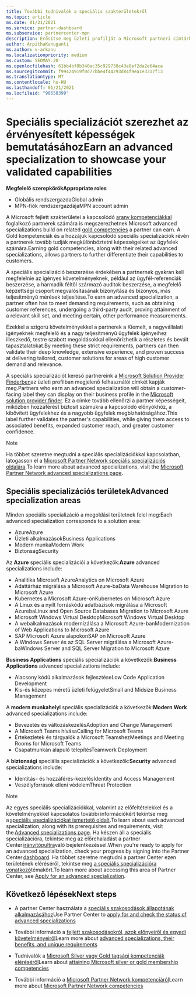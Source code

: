 ```yaml
---
title: További tudnivalók a speciális szakterületekről
ms.topic: article
ms.date: 01/21/2021
ms.service: partner-dashboard
ms.subservice: partnercenter-mpn
description: Erősítse meg üzleti profilját a Microsoft partneri címtárban. Ismerje meg azokat a speciális specializációkat, amelyek a meglévő arany-és ezüst-kompetenciákkal együtt érhetők el.
author: ArpithaKanuganti
ms.author: v-arkanu
ms.localizationpriority: medium
ms.custom: SEOMAY.20
ms.openlocfilehash: 61bb4bf8b340ac35c929738c43e8ef2da2e64aca
ms.sourcegitcommit: f99424919f0d77bbe4f44293d84f9ea1e3317f13
ms.translationtype: MT
ms.contentlocale: hu-HU
ms.lasthandoff: 01/21/2021
ms.locfileid: "98658399"
---
```

# <a name="earn-an-advanced-specialization-to-showcase-your-validated-capabilities"></a><span data-ttu-id="53464-104">Speciális specializációt szerezhet az érvényesített képességek bemutatásához</span><span class="sxs-lookup"><span data-stu-id="53464-104">Earn an advanced specialization to showcase your validated capabilities</span></span>

<span data-ttu-id="53464-105">**Megfelelő szerepkörök**</span><span class="sxs-lookup"><span data-stu-id="53464-105">**Appropriate roles**</span></span>

- <span data-ttu-id="53464-106">Globális rendszergazda</span><span class="sxs-lookup"><span data-stu-id="53464-106">Global admin</span></span>
- <span data-ttu-id="53464-107">MPN-fiók rendszergazdája</span><span class="sxs-lookup"><span data-stu-id="53464-107">MPN account admin</span></span>

<span data-ttu-id="53464-108">A Microsoft fejlett szakterületei a kapcsolódó [arany kompetenciákkal](learn-about-competencies.md) foglalkozó partnerek számára is megszerezhetnek.</span><span class="sxs-lookup"><span data-stu-id="53464-108">Microsoft advanced specializations build on related [gold competencies](learn-about-competencies.md) a partner can earn.</span></span> <span data-ttu-id="53464-109">A Gold kompetenciák és a hozzájuk kapcsolódó speciális specializációk révén a partnerek tovább tudják megkülönböztetni képességeiket az ügyfelek számára.</span><span class="sxs-lookup"><span data-stu-id="53464-109">Earning gold competencies, along with their related advanced specializations, allows partners to further differentiate their capabilities to customers.</span></span>

<span data-ttu-id="53464-110">A speciális specializáció beszerzése érdekében a partnernek gyakran kell megfelelnie az igényes követelményeknek, például az ügyfél-referenciák beszerzése, a harmadik féltől származó auditok beszerzése, a megfelelő képzettségi csoport megvalósításának bizonyítása és bizonyos, más teljesítményű mérések teljesítése.</span><span class="sxs-lookup"><span data-stu-id="53464-110">To earn an advanced specialization, a partner often has to meet demanding requirements, such as obtaining customer references, undergoing a third-party audit, proving attainment of a relevant skill set, and meeting certain, other performance measurements.</span></span>

<span data-ttu-id="53464-111">Ezekkel a szigorú követelményekkel a partnerek a Kiemelt, a nagyvállalati igényeknek megfelelő és a nagy teljesítményű ügyfelek igényeihez illeszkedő, testre szabott megoldásokkal ellenőrizhetik a részletes és bevált tapasztalatokat.</span><span class="sxs-lookup"><span data-stu-id="53464-111">By meeting these strict requirements, partners can then validate their deep knowledge, extensive experience, and proven success at delivering tailored, customer solutions for areas of high customer demand and relevance.</span></span>

<span data-ttu-id="53464-112">A speciális specializációt kereső partnereink a [Microsoft Solution Provider Finderben](https://www.microsoft.com/solution-providers/home)az üzleti profilban megjelenő felhasználói címkét kapják meg.</span><span class="sxs-lookup"><span data-stu-id="53464-112">Partners who earn an advanced specialization will obtain a customer-facing label they can display on their business profile in the [Microsoft solution provider finder](https://www.microsoft.com/solution-providers/home).</span></span> <span data-ttu-id="53464-113">Ez a címke tovább ellenőrzi a partner képességeit, miközben hozzáférést biztosít számukra a kapcsolódó előnyökhöz, a kibővített ügyfelekhez és a nagyobb ügyfelek megbízhatóságához.</span><span class="sxs-lookup"><span data-stu-id="53464-113">This label further validates the partner's capabilities, while giving them access to associated benefits, expanded customer reach, and greater customer confidence.</span></span>

> [!NOTE]
> <span data-ttu-id="53464-114">Ha többet szeretne megtudni a speciális specializációkkal kapcsolatban, látogasson el a [Microsoft Partner Network speciális specializációs oldalára](https://partner.microsoft.com/membership/advanced-specialization).</span><span class="sxs-lookup"><span data-stu-id="53464-114">To learn more about advanced specializations, visit the [Microsoft Partner Network advanced specializations page](https://partner.microsoft.com/membership/advanced-specialization).</span></span>

## <a name="advanced-specialization-areas"></a><span data-ttu-id="53464-115">Speciális specializációs területek</span><span class="sxs-lookup"><span data-stu-id="53464-115">Advanced specialization areas</span></span>

<span data-ttu-id="53464-116">Minden speciális specializáció a megoldási területnek felel meg:</span><span class="sxs-lookup"><span data-stu-id="53464-116">Each advanced specialization corresponds to a solution area:</span></span>

- <span data-ttu-id="53464-117">Azure</span><span class="sxs-lookup"><span data-stu-id="53464-117">Azure</span></span>
- <span data-ttu-id="53464-118">Üzleti alkalmazások</span><span class="sxs-lookup"><span data-stu-id="53464-118">Business Applications</span></span>
- <span data-ttu-id="53464-119">Modern munka</span><span class="sxs-lookup"><span data-stu-id="53464-119">Modern Work</span></span>
- <span data-ttu-id="53464-120">Biztonság</span><span class="sxs-lookup"><span data-stu-id="53464-120">Security</span></span>

<span data-ttu-id="53464-121">Az **Azure** speciális specializációi a következők:</span><span class="sxs-lookup"><span data-stu-id="53464-121">**Azure** advanced specializations include:</span></span>

- <span data-ttu-id="53464-122">Analitika Microsoft Azure</span><span class="sxs-lookup"><span data-stu-id="53464-122">Analytics on Microsoft Azure</span></span>
- <span data-ttu-id="53464-123">Adattárház migrálása a Microsoft Azure-ba</span><span class="sxs-lookup"><span data-stu-id="53464-123">Data Warehouse Migration to Microsoft Azure</span></span>
- <span data-ttu-id="53464-124">Kubernetes a Microsoft Azure-on</span><span class="sxs-lookup"><span data-stu-id="53464-124">Kubernetes on Microsoft Azure</span></span>
- <span data-ttu-id="53464-125">A Linux és a nyílt forráskódú adatbázisok migrálása a Microsoft Azureba</span><span class="sxs-lookup"><span data-stu-id="53464-125">Linux and Open Source Databases Migration to Microsoft Azure</span></span>
- <span data-ttu-id="53464-126">Microsoft Windows Virtual Desktop</span><span class="sxs-lookup"><span data-stu-id="53464-126">Microsoft Windows Virtual Desktop</span></span>
- <span data-ttu-id="53464-127">A webalkalmazások modernizálása a Microsoft Azure-ban</span><span class="sxs-lookup"><span data-stu-id="53464-127">Modernization of Web Applications to Microsoft Azure</span></span>
- <span data-ttu-id="53464-128">SAP Microsoft Azure alapokon</span><span class="sxs-lookup"><span data-stu-id="53464-128">SAP on Microsoft Azure</span></span>
- <span data-ttu-id="53464-129">A Windows Server és az SQL Server migrálása a Microsoft Azure-ba</span><span class="sxs-lookup"><span data-stu-id="53464-129">Windows Server and SQL Server Migration to Microsoft Azure</span></span>

<span data-ttu-id="53464-130">**Business Applications** speciális specializációk a következők:</span><span class="sxs-lookup"><span data-stu-id="53464-130">**Business Applications** advanced specializations include:</span></span>

- <span data-ttu-id="53464-131">Alacsony kódú alkalmazások fejlesztése</span><span class="sxs-lookup"><span data-stu-id="53464-131">Low Code Application Development</span></span>
- <span data-ttu-id="53464-132">Kis-és közepes méretű üzleti felügyelet</span><span class="sxs-lookup"><span data-stu-id="53464-132">Small and Midsize Business Management</span></span>

<span data-ttu-id="53464-133">A **modern munkahelyi** speciális specializációk a következők:</span><span class="sxs-lookup"><span data-stu-id="53464-133">**Modern Work** advanced specializations include:</span></span>

- <span data-ttu-id="53464-134">Bevezetés és változáskezelés</span><span class="sxs-lookup"><span data-stu-id="53464-134">Adoption and Change Management</span></span>
- <span data-ttu-id="53464-135">A Microsoft Teams hívása</span><span class="sxs-lookup"><span data-stu-id="53464-135">Calling for Microsoft Teams</span></span>
- <span data-ttu-id="53464-136">Értekezletek és tárgyalók a Microsoft Teamshez</span><span class="sxs-lookup"><span data-stu-id="53464-136">Meetings and Meeting Rooms for Microsoft Teams</span></span>
- <span data-ttu-id="53464-137">Csapatmunkán alapuló telepítés</span><span class="sxs-lookup"><span data-stu-id="53464-137">Teamwork Deployment</span></span>

<span data-ttu-id="53464-138">A **biztonsági** speciális specializációk a következők:</span><span class="sxs-lookup"><span data-stu-id="53464-138">**Security** advanced specializations include:</span></span>

- <span data-ttu-id="53464-139">Identitás- és hozzáférés-kezelés</span><span class="sxs-lookup"><span data-stu-id="53464-139">Identity and Access Management</span></span>
- <span data-ttu-id="53464-140">Veszélyforrások elleni védelem</span><span class="sxs-lookup"><span data-stu-id="53464-140">Threat Protection</span></span>

> [!NOTE]
> <span data-ttu-id="53464-141">Az egyes speciális specializációkkal, valamint az előfeltételekkel és a követelményekkel kapcsolatos további információkért tekintse meg a [speciális specializációkat ismertető oldalt](https://partner.microsoft.com/membership/advanced-specialization).</span><span class="sxs-lookup"><span data-stu-id="53464-141">To learn about each advanced specialization, along with its prerequisites and requirements, visit the [Advanced specializations page](https://partner.microsoft.com/membership/advanced-specialization).</span></span> <span data-ttu-id="53464-142">Ha készen áll a speciális specializációra, tekintse meg az előrehaladást a partner Center [irányítópultra](https://partner.microsoft.com/dashboard)való bejelentkezéssel.</span><span class="sxs-lookup"><span data-stu-id="53464-142">When you're ready to apply for an advanced specialization, check your progress by signing into the Partner Center [dashboard](https://partner.microsoft.com/dashboard).</span></span> <span data-ttu-id="53464-143">Ha többet szeretne megtudni a partner Center ezen területének eléréséről, tekintse meg [a speciális specializációra vonatkozó](advanced-specializations-apply.md)témakört.</span><span class="sxs-lookup"><span data-stu-id="53464-143">To learn more about accessing this area of Partner Center, see [Apply for an advanced specialization](advanced-specializations-apply.md).</span></span>

## <a name="next-steps"></a><span data-ttu-id="53464-144">Következő lépések</span><span class="sxs-lookup"><span data-stu-id="53464-144">Next steps</span></span>

- <span data-ttu-id="53464-145">A partner Center használata a [speciális szakosodások állapotának alkalmazásához](advanced-specializations-apply.md)</span><span class="sxs-lookup"><span data-stu-id="53464-145">Use Partner Center to [apply for and check the status of advanced specializations](advanced-specializations-apply.md)</span></span>

- <span data-ttu-id="53464-146">További információ a [fejlett szakosodásokról, azok előnyeiről és egyedi követelményeiről](https://partner.microsoft.com/membership/advanced-specialization)</span><span class="sxs-lookup"><span data-stu-id="53464-146">Learn more about [advanced specializations, their benefits, and unique requirements](https://partner.microsoft.com/membership/advanced-specialization)</span></span>

- <span data-ttu-id="53464-147">Tudnivalók a [Microsoft Silver vagy Gold tagsági kompetenciák eléréséről](learn-about-competencies.md)</span><span class="sxs-lookup"><span data-stu-id="53464-147">Learn about [attaining Microsoft silver or gold membership competencies](learn-about-competencies.md)</span></span>

- <span data-ttu-id="53464-148">További információ a [Microsoft Partner Network kompetenciáról](https://partner.microsoft.com/membership/competencies)</span><span class="sxs-lookup"><span data-stu-id="53464-148">Learn more about [Microsoft Partner Network competencies](https://partner.microsoft.com/membership/competencies)</span></span>